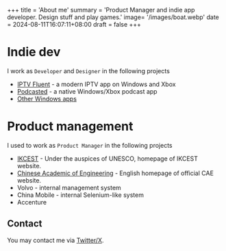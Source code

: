 +++
title = 'About me'
summary = 'Product Manager and indie app developer. Design stuff and play games.'
image= '/images/boat.webp'
date = 2024-08-11T16:07:11+08:00
draft = false
+++

# Indie dev

I work as `Developer` and `Designer` in the following projects

- [IPTV Fluent](https://apps.microsoft.com/detail/9pkmdlwbc8zj?hl=en-US&gl=US&launch=true&mode=full&ocid=officialwebsite) - a modern IPTV app on Windows and Xbox
- [Podcasted](https://apps.microsoft.com/detail/9nxwgr2b1p26?hl=en-US&gl=US&launch=true&mode=full&ocid=officialwebsite) - a native Windows/Xbox podcast app
- [Other Windows apps](https://app.linjimi.com/)


# Product management

I used to work as `Product Manager` in the following projects

- [IKCEST](https://www.ikcest.org/) - Under the auspices of UNESCO, homepage of IKCEST website.
- [Chinese Academic of Engineering](https://en.cae.cn/cae/html/en/index.html) - English homepage of official CAE website.
- Volvo - internal management system
- China Mobile - internal Selenium-like system
- Accenture

## Contact

You may contact me via [Twitter/X](https://x.com/jimmyrespawn).
